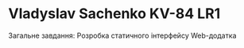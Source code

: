 # Vladyslav Sachenko KV-84 LR1

Загальне завдання: Розробка статичного інтерфейсу Web-додатка

<!-- [Посилання на звіт ](https://drive.google.com/file/d/1R7ellofwcNzIRThcmsULeax3izuRybS6/view?usp=sharing) -->
